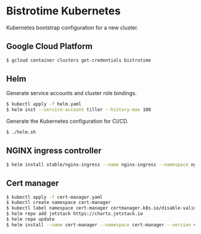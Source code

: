 # Bistrotime Kubernetes

Kubernetes bootstrap configuration for a new cluster.

## Google Cloud Platform

```bash
$ gcloud container clusters get-credentials bistrotime
```

## Helm

Generate service accounts and cluster role bindings.

```bash
$ kubectl apply -f helm.yaml
$ helm init --service-account tiller --history-max 100
```

Generate the Kubernetes configuration for CI/CD.

```bash
$ ./helm.sh
```

## NGINX ingress controller

```bash
$ helm install stable/nginx-ingress --name nginx-ingress --namespace nginx-ingress --set rbac.create=true --set controller.service.externalTrafficPolicy=Local --set-string controller.config.server-tokens=false
```

## Cert manager

```bash
$ kubectl apply -f cert-manager.yaml
$ kubectl create namespace cert-manager
$ kubectl label namespace cert-manager certmanager.k8s.io/disable-validation=true
$ helm repo add jetstack https://charts.jetstack.io
$ helm repo update
$ helm install --name cert-manager --namespace cert-manager --version v0.7.0 jetstack/cert-manager
```
